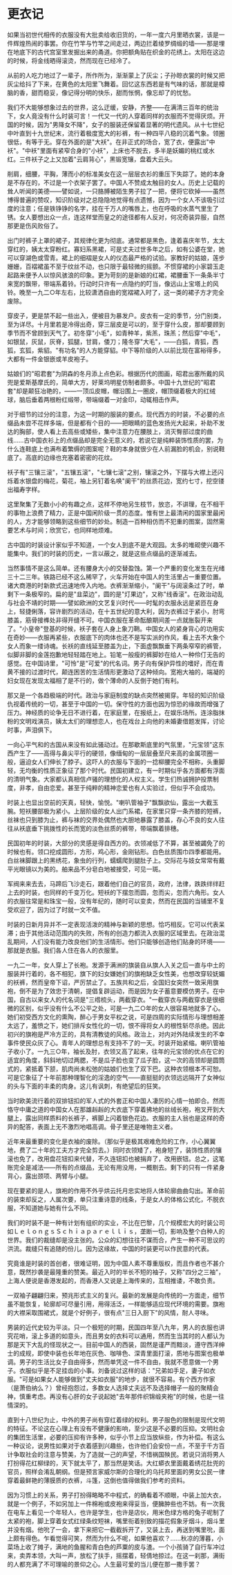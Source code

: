 # 更衣记

如果当初世代相传的衣服没有大批卖给收旧货的，一年一度六月里晒衣裳，该是一件辉煌热闹的事罢。你在竹竿与竹竿之间走过，两边拦着绫罗绸缎的墙——那是埋在地底下的古代宫室里发掘出来的甬道。你把额角贴在织金的花绣上。太阳在这边的时候，将金线晒得滚烫，然而现在已经冷了。

从前的人吃力地过了一辈子，所作所为，渐渐蒙上了灰尘；子孙晾衣裳的时候又把灰尘给抖了下来，在黄色的太阳里飞舞着。回忆这东西若是有气味的话，那就是樟脑的香，甜而稳妥，像记得分明的快乐，甜而怅惘，像忘却了的忧愁。

我们不大能够想象过去的世界，这么迂缓，安静，齐整——在满清三百年的统治下，女人竟没有什么时装可言！一代又一代的人穿着同样的衣服而不觉得厌烦。开国的时候，因为"男降女不降"，女子的服装还保留着显著的明代遗风。从十七世纪中叶直到十九世纪末，流行着极度宽大的衫裤，有一种四平八稳的沉着气象。领圈很低，有等于无。穿在外面的是"大袄"。在非正式的场合，宽了衣，便露出"中袄"。"中袄"里面有紧窄合身的"小袄"，上床也不脱去，多半是妖媚的桃红或水红。三件袄子之上又加着"云肩背心"，黑锻宽镶，盘着大云头。

削肩，细腰，平胸，薄而小的标准美女在这一层层衣衫的重压下失踪了。她的本身是不存在的，不过是一个衣架子罢了。中国人不赞成太触目的女人。历史上记载的耸人听闻的美德——譬如说，一只胳膊被陌生男子拉了一把，便将它砍掉——虽然博得普遍的赞叹，知识阶级对之总隐隐地觉得有点遗憾，因为一个女人不该吸引过度的注意；任是铁铮铮的名字，挂在千万人的嘴唇上，也在呼吸的水蒸气里生了锈。女人要想出众一点，连这样堂而皇之的途径都有人反对，何况奇装异服，自然那更是伤风败俗了。

出门时裤子上罩的裙子，其规律化更为彻底。通常都是黑色，逢着喜庆年节，太太穿红的，姨太太穿粉红。寡妇系黑裙，可是丈夫过世多年之后，如有公婆在堂，她可以穿湖色或雪青。裙上的细褶是女人的仪态最严格的试验。家教好的姑娘，莲步姗姗，百褶裙虽不至于纹丝不动，也只限于最轻微的摇颤。不惯穿裙的小家碧玉走起路来便予人以惊风骇浪的印象。更为苛刻的是新娘的红裙，裙腰垂下一条条半寸来宽的飘带，带端系着铃。行动时只许有一点隐约的叮当，像远山上宝塔上的风铃。晚至一九二○年左右，比较潇洒自由的宽褶裙入时了，这一类的裙子方才完全废除。

穿皮子，更是禁不起一些出入，便被目为暴发户。皮衣有一定的季节，分门别类，至为详尽。十月里若是冷得出奇，穿三层皮是可以的，至于穿什么皮，那却要顾到季节而不曾顾到天气了。初冬穿"小毛"，如青种羊，紫羔，珠羔；然后穿"中毛"，如银鼠，灰鼠，灰脊，狐腿，甘肩，倭刀；隆冬穿"大毛"，——白狐，青狐，西狐，玄狐，紫貂。"有功名"的人方能穿貂。中下等阶级的人以前比现在富裕得多，大都有一件金银嵌或羊皮袍子。

姑娘们的"昭君套"为阴森的冬月添上点色彩。根据历代的图画，昭君出塞所戴的风兜是爱斯基摩氏的，简单大方，好莱坞明星仿制者颇多。中国十九世纪的"昭君套"却是颠狂冶艳的，——一顶瓜皮帽，帽沿围上一圈皮，帽顶缀着极大的红绒球，脑后垂着两根粉红缎带，带端缀着一对金印，动辄相击作声。

对于细节的过分的注意，为这一时期的服装的要点。现代西方的时装，不必要的点缀品未尝不花样多端，但是都有个目的——把眼睛的蓝色发扬光大起来，补助不发达的胸部，使人看上去高些或矮些，集中注意力在腰肢上，消灭臀部过度的曲线……古中国衣衫上的点缀品却是完全无意义的，若说它是纯粹装饰性质的罢，为什么连鞋底上也满布着繁缛的图案呢？鞋的本身就很少在人前漏脸的机会，别说鞋底了。高底的边缘也充塞着密密的花纹。

袄子有"三镶三滚"，"五镶五滚"，"七镶七滚"之别，镶滚之外，下摆与大襟上还闪烁着水银盘的梅花，菊花，袖上另钉着名唤"阑干"的丝质花边，宽约七寸，挖空镂出福寿字样。

这里聚集了无数小小的有趣之点，这样不停地另生枝节，放恣，不讲理，在不相干的事物上浪费了精力，正是中国闲阶级一贯的态度。惟有世上最清闲的国家里最闲的人，方才能够领略到这些细节的妙处。制造一百种相仿而不犯重的图案，固然需要艺术与时间；欣赏它，也同样地烦难。

古中国的时装设计家似乎不知道，一个女人到底不是大观园。太多的堆砌使兴趣不能集中。我们的时装的历史，一言以蔽之，就是这些点缀品的逐渐减去。

当然事情不是这么简单。还有腰身大小的交替盈蚀。第一个严重的变化发生在光绪三十二三年。铁路已经不这么稀罕了，火车开始在中国人的生活里占一重要位置。诸大商港的时新款式迅速地传入内地。衣裤渐渐缩小，"阑干"与阔滚条过了时，单剩下一条极窄的。扁的是"韭菜边"，圆的是"灯果边"，又称"线香滚"。在政治动乱与社会不靖的时期——譬如欧洲的文艺复兴时代——时髦的衣服永远是紧匝在身上，轻捷俐落，容许剧烈的活动，在十五世纪的意大利，因为衣裤过于紧小，肘弯膝盖，筋骨接榫处非得开缝不可。中国衣服在革命酝酿期间差一点就胀裂开来了。"小皇帝"登基的时候，袄子套在人身上象刀鞘。中国女人的紧身背心的功用实在奇妙——衣服再紧些，衣服底下的肉体也还不是写实派的作风，看上去不大象个女人而象一缕诗魂。长袄的直线延至膝盖为止，下面虚飘飘垂下两条窄窄的裤管，似脚非脚的金莲抱歉地轻轻踏在地上。铅笔一般瘦的裤脚妙在给人一种伶仃无告的感觉。在中国诗里，"可怜"是"可爱"的代名词。男子向有保护异性的嗜好，而在青黄不接的过渡时代，颠连困苦的生活情形更激动了这种倾向。宽袍大袖的，端凝的妇女现在发现太福相了是不行的，做个薄命的人反倒于她们有利。

那又是一个各趋极端的时代。政治与家庭制度的缺点突然被揭穿。年轻的知识阶级仇视着传统的一切，甚至于中国的一切。保守性的方面也因为惊恐的缘故而增强了压力。神经质的论争无日不进行着，在家庭里，在报纸上，在娱乐场所。连涂脂抹粉的文明戏演员，姨太太们的理想恋人，也在戏台上向他的未婚妻借题发挥，讨论时事，声泪俱下。

一向心平气和的古国从来没有如此骚动过。在那歇斯底里的气氛里，"元宝领"这东西产生了——高得与鼻尖平行的硬领，像缅甸的一层层叠至尺来高的金属项圈一般，逼迫女人们伸长了脖子。这吓人的衣服与下面的一捻柳腰完全不相称，头重脚轻，无均衡的性质正象征了那个时代。民国初建立，有一时期似乎各方面都有浮面的清明气象。大家都认真相信卢骚的理想化的人权主义。学生们热诚拥护投票制度，非孝，自由恋爱。甚至于纯粹的精神恋爱也有人实验过，但似乎不会成功。

时装上也显出空前的天真，轻快，愉悦。"喇叭管袖子"飘飘欲仙，露出一大截玉腕。短袄腰部极为紧小。上层阶级的女人出门系裙，在家里只穿一条齐膝的短裤，丝袜也只到膝为止，裤与袜的交界处偶然也大胆地暴露了膝盖，存心不良的女人往往从袄底垂下挑拨性的长而宽的淡色丝质的裤带，带端飘着排穗。

民国初年的时装，大部分的灵感是得自西方的。衣领减低了不算，甚至被蠲免了的时候也有。领口挖成圆形，方形，鸡心形，金刚钻形。白色丝质围巾四季都能用。白丝袜脚跟上的黑绣花，象虫的行列，蠕蠕爬到腿肚子上。交际花与妓女常常有戴平光眼镜以为美的。舶来品不分皂白地被接受，可见一斑。

军阀来来去去，马蹄后飞沙走石，跟着他们自己的官员，政府，法律，跌跌绊绊赶上去的时装，也同样的千变万化。短袄的下摆忽而圆，忽而尖，忽而六角形。女人的衣服往常是和珠宝一般，没有年纪的，随时可以变卖，然而在民国的当铺里不复受欢迎了，因为过了时就一文不值。

时装的日新月异并不一定表现活泼的精神与新颖的思想。恰巧相反。它可以代表呆滞；由于其他活动范围内的失败，所有的创造力都流入衣服的区域里去。在政治混乱期间，人们没有能力改良他们的生活情形。他们只能够创造他们贴身的环境——那就是衣服。我们各人住在各人的衣服里。

一九二一年，女人穿上了长袍。发源于满洲的旗装自从旗人入关之后一直与中土的服装并行着的，各不相犯，旗下的妇女嫌她们的旗袍缺乏女性美，也想改穿较妩媚的袄裤，然而皇帝下诏，严厉禁止了。五族共和之后，全国妇女突然一致采用旗袍，倒不是为了效忠于清朝，提倡复辟运动，而是因为女子蓄意要模仿男子。在中国，自古以来女人的代名词是"三绺梳头，两截穿衣。"一截穿衣与两截穿衣是很细微的区别，似乎没有什么不公平之处，可是一九二○年的女人很容易地就多了心。她们初受西方文化的熏陶，醉心于男女平权之说，可是四周的实际情形与理想相差太远了，羞愤之下，她们排斥女性化的一切，恨不得将女人的根性斩尽杀绝。因此初兴的旗袍是严冷方正的，具有清教徒的风格。政治上，对内对外陆续发生的不幸事件使民众灰了心。青年人的理想总有支持不了的一天。时装开始紧缩。喇叭管袖子收小了。一九三○年，袖长及肘，衣领又高了起来，往年的元宝领的优点在它的适宜的角度，斜斜地切过两腮，不是瓜子脸也变了瓜子脸，这一次的高领却是圆筒式的，紧抵着下颔，肌肉尚未松弛的姑娘们也生了双下巴。这种衣领根本不可恕。可是它象征了十年前那种理智化的淫逸的空气——直挺挺的衣领远远隔开了女神似的头与下面的丰柔的肉身。这儿有讽刺，有绝望后的狂笑。

当时欧美流行着的双排钮扣的军人式的外套正和中国人凄厉的心情一拍即合。然而恪守中庸之道的中国女人在那雄赳赳的大衣底下穿着拂地的丝绒长袍，袍叉开到大腿上，露出同样质料的长裤子，裤脚上闪着银色花边。衣服的主人翁也是这样的奇异的配答，表面上无不激烈地唱高调。骨子里还是唯物主义者。

近年来最重要的变化是衣袖的废除。（那似乎是极其艰难危险的工作，小心翼翼地，费了二十年的工夫方才完全剪去。）同时衣领矮了，袍身短了，装饰性质的镶滚也免了，改用盘花钮扣来代替，不久连钮扣也被捐弃了，改用嵌钮。总之，这笔账完全是减法——所有的点缀品，无论有用没用，一概剔去。剩下的只有一件紧身背心，露出颈项、两臂与小腿。

现在要紧的是人，旗袍的作用不外乎烘云托月忠实地将人体轮廓曲曲勾出。革命前的装束却反之，人属次要，单只注重诗意的线条，于是女人的体格公式化，不脱衣服，不知道她与她有什么不同。

我们的时装不是一种有计划有组织的实业，不比在巴黎，几个规模宏大的时装公司如ＬｅｌｏｎｇｓＳｃｈｉａｐａｒｅｌｌｉｓ，垄断一切，影响及整个白种人的世界。我们的裁缝却是没主张的。公众的幻想往往不谋而合，产生一种不可思议的洪流。裁缝只有追随的份儿。因为这缘故，中国的时装更可以作民意的代表。

究竟谁是时装的首创者，很难证明，因为中国人素不尊重版权，而且作者也不甚介意，既然抄袭是最隆重的赞美。最近入时的半长不短的袖子，又称"四分之三袖"，上海人便说是香港发起的，而香港人又说是上海传来的，互相推诿，不敢负责。

一双袖子翩翩归来，预兆形式主义的复兴。最新的发展是向传统的一方面走，细节虽不能恢复，轮廓却可尽量引用，用得活泛，一样能够适应现代环境的需要。旗袍的大襟采取围裙式，就是个好例子，很有点"三日入厨下"的风情，耐人寻味。

男装的近代史较为平淡。只一个极短的时期，民国四年至八九年，男人的衣服也讲究花哨，滚上多道的如意头，而且男女的衣料可以通用，然而生当其时的人都认为那是天下大乱的怪现状之一。目前中国人的西装，固然是谨严而黯淡，遵守西洋绅士的成规，即使中装也长年地在灰色、咖啡色、深青里面打滚，质地与图案也极单调。男子的生活比女子自由得多，然而单凭这一件不自由，我就不愿意做一个男子。衣服似乎是不足挂齿的小事。刘备说过这样的话："兄弟如手足，妻子如衣服。"可是如果女人能够做到"丈夫如衣服"的地步，就很不容易。有个西方作家（是萧伯纳么？）曾经抱怨过，多数女人选择丈夫远不及选择帽子一般的聚精会神，慎重考虑。再没有心肝的女子说起她"去年那件织锦缎夹袍"的时候，也是一往情深的。

直到十八世纪为止，中外的男子尚有穿红着绿的权利。男子服色的限制是现代文明的特征。不论这在心理上有没有不健康的影响，至少这是不必要的压抑。文明社会的集团生活里，必要的压抑有许多种，似乎小节上应当放纵些，作为补偿。有这么一种议论，说男性如果对于衣着感到兴趣些，也许他们会安份一点，不至于千方百计争取社会的注意与赞美，为了造就一己的声望，不惜祸国殃民。若说只消将男人打扮得花红柳绿的，天下就太平了，那当然是笑话。大红蟒衣里面戴着绣花肚兜的官员，照样会淆乱朝纲。但是预言家威尔斯的合理化的乌托邦里面的男女公民一律穿着最鲜艳的薄膜质的衣裤，斗篷，这倒也值得做我们参考的资料。

因为习惯上的关系，男子打扮得略略不中程式，的确看着不顺眼，中装上加大衣，就是一个例子，不如另加上一件棉袍或皮袍来得妥当，便臃肿些也不妨。有一次我在电车上看见一个年轻人，也许是学生，也许是店伙，用米色绿方格的兔子呢制了太紧的袍，脚上穿着女式红绿条纹短袜，嘴里衔着别致的描花假象牙烟斗，烟斗里并没有烟。他吮了一会，拿下来把它一截截拆开了，又装上去，再送到嘴里吮，面上颇有得色。乍看觉得可笑，然而为什么不呢，如果他喜欢？……秋凉的薄暮，小菜场上收了摊子，满地的鱼腥和青白色的芦粟的皮与渣。一个小孩骑了自行车冲过来，卖弄本领，大叫一声，放松了扶手，摇摆着，轻倩地掠过。在这一刹那，满街的人都充满了不可理喻的景仰之心。人生最可爱的当儿便在那一撒手罢？